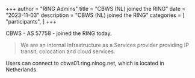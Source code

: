+++
author = "RING Admins"
title = "CBWS (NL) joined the RING"
date = "2023-11-03"
description = "CBWS (NL) joined the RING"
categories = [
    "participants",
]
+++

CBWS - AS 57758 - joined the RING today.

> We are an internal Infrastructure as a Services provider providing IP transit, colocation and cloud services.

Users can connect to cbws01.ring.nlnog.net, which is located in Netherlands.
